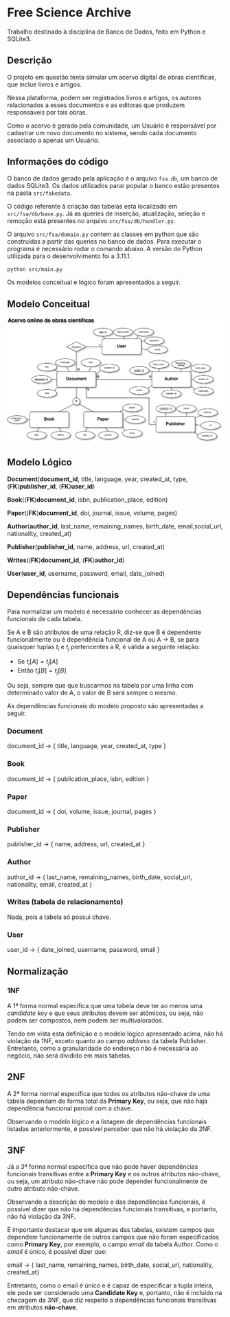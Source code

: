 # Free Science Archive

Trabalho destinado à disciplina de Banco de Dados, feito em Python e SQLite3.

## Descrição

O projeto em questão tenta simular um acervo digital de obras científicas, que inclue livros e artigos.

Nessa plataforma, podem ser registrados livros e artigos, os autores relacionados a esses documentos e as editoras que produzem responsáveis por tais obras.

Como o acervo é gerado pela comunidade, um Usuário é responsável por cadastrar um novo documento no sistema, sendo cada documento associado a apenas um Usuário.

## Informações do código

O banco de dados gerado pela aplicação é o arquivo `fsa.db`, um banco de dados SQLite3. Os dados utilizados parar popular o banco estão presentes na pasta `src/fakedata`.

O código referente à criação das tabelas está localizado em `src/fsa/db/base.py`. Já as queries de inserção, atualização, seleção e remoção está presentes no arquivo `src/fsa/db/handler.py`.

O arquivo `src/fsa/domain.py` contem as classes em python que são construídas a partir das queries no banco de dados. Para executar o programa é necessário rodar o comando abaixo. A versão do Python utilizada para o desenvolvimento foi a 3.11.1.

```bash
python src/main.py
```

Os modelos conceitual e lógico foram apresentados a seguir.

## Modelo Conceitual

![modelo coceitual](https://github.com/Arthurpmrs/free-science-archive/blob/main/er/projeto-db-1-modelo.jpg)

## Modelo Lógico

**Document**(**document_id**, title, language, year, created_at, type, (**FK**)**publisher_id**, (**FK**)**user_id**)

**Book**((**FK**)**document_id**, isbn, publication_place, edition)

**Paper**((**FK**)**document_id**, doi, journal, issue, volume, pages)

**Author**(**author_id**, last_name, remaining_names, birth_date, email,social_url, nationality, created_at)

**Publisher**(**publisher_id**, name, address, url, created_at)

**Writes**((**FK**)**document_id**, (**FK**)**author_id**)

**User**(**user_id**, username, password, email, date_joined)

## Dependências funcionais

Para normalizar um modelo é necessário conhecer as dependências funcionais de cada tabela.

Se A e B são atributos de uma relação R, diz-se que B é dependente funcionalmente ou é dependência funcional de A ou A -> B, se para quaisquer tuplas $t_i$ e $t_j$ pertencentes a R, é válida a seguinte relação:

-   Se $t_i[A] = t_j[A]$
-   Então $t_i[B] = t_j[B]$

Ou seja, sempre que que buscarmos na tabela por uma linha com determinado valor de A, o valor de B será sempre o mesmo.

As dependências funcionais do modelo proposto são apresentadas a seguir.

### Document

document_id -> { title, language, year, created_at, type }

### Book

document_id -> { publication_place, isbn, edition }

### Paper

document_id -> { doi, volume, issue, journal, pages }

### Publisher

publisher_id -> { name, address, url, created_at }

### Author

author_id -> { last_name, remaining_names, birth_date, social_url, nationality, email, created_at }

### Writes (tabela de relacionamento)

Nada, pois a tabela só possui chave.

### User

user_id -> { date_joined, username, password, email }

## Normalização

### 1NF

A 1ª forma normal especifica que uma tabela deve ter ao menos uma _candidate key_ e que seus atributos devem ser atômicos, ou seja, não podem ser compostos, nem podem ser multivalorados.

Tendo em vista esta definição e o modelo lógico apresentado acima, não há violação da 1NF, exceto quanto ao campo _address_ da tabela Publisher. Entretanto, como a granularidade do endereço não é necessária ao negócio, não será dividido em mais tabelas.

## 2NF

A 2ª forma normal especifica que todos os atributos não-chave de uma tabela dependam de forma total da **Primary Key**, ou seja, que não haja dependência funcional parcial com a chave.

Observando o modelo lógico e a listagem de dependências funcionais listadas anteriormente, é possível perceber que não há violação da 2NF.

## 3NF

Já a 3ª forma normal especifica que não pode haver dependências funcionais transitivas entre a **Primary Key** e os outros atributos não-chave, ou seja, um atributo não-chave não pode depender funcionalmente de outro atributo não-chave.

Observando a descrição do modelo e das dependências funcionais, é possível dizer que não há dependências funcionais transitivas, e portanto, não há violação da 3NF.

É importante destacar que em algumas das tabelas, existem campos que dependem funcionamente de outros campos que não foram especificados como **Primary Key**, por exemplo, o campo _email_ da tabela Author. Como o _email_ é único, é possível dizer que:

email -> { last_name, remaining_names, birth_date, social_url, nationality, created_at}

Entretanto, como o email é único e é capaz de especificar a tupla inteira, ele pode ser considerado uma **Candidate Key** e, portanto, não é incluido na checagem da 3NF, que diz respeito a dependências funcionais transitivas em atributos **não-chave**.
